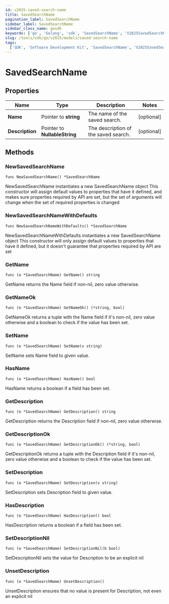```yaml
---
id: v2025-saved-search-name
title: SavedSearchName
pagination_label: SavedSearchName
sidebar_label: SavedSearchName
sidebar_class_name: gosdk
keywords: ['go', 'Golang', 'sdk', 'SavedSearchName', 'V2025SavedSearchName']
slug: /tools/sdk/go/v2025/models/saved-search-name
tags:
  ['SDK', 'Software Development Kit', 'SavedSearchName', 'V2025SavedSearchName']
---
```


# SavedSearchName

## Properties

| Name | Type | Description | Notes |
| --- | --- | --- | --- |
| **Name** | Pointer to **string** | The name of the saved search. | [optional] |
| **Description** | Pointer to **NullableString** | The description of the saved search. | [optional] |

## Methods

### NewSavedSearchName

`func NewSavedSearchName() *SavedSearchName`

NewSavedSearchName instantiates a new SavedSearchName object This constructor will assign default values to properties that have it defined, and makes sure properties required by API are set, but the set of arguments will change when the set of required properties is changed

### NewSavedSearchNameWithDefaults

`func NewSavedSearchNameWithDefaults() *SavedSearchName`

NewSavedSearchNameWithDefaults instantiates a new SavedSearchName object This constructor will only assign default values to properties that have it defined, but it doesn't guarantee that properties required by API are set

### GetName

`func (o *SavedSearchName) GetName() string`

GetName returns the Name field if non-nil, zero value otherwise.

### GetNameOk

`func (o *SavedSearchName) GetNameOk() (*string, bool)`

GetNameOk returns a tuple with the Name field if it's non-nil, zero value otherwise and a boolean to check if the value has been set.

### SetName

`func (o *SavedSearchName) SetName(v string)`

SetName sets Name field to given value.

### HasName

`func (o *SavedSearchName) HasName() bool`

HasName returns a boolean if a field has been set.

### GetDescription

`func (o *SavedSearchName) GetDescription() string`

GetDescription returns the Description field if non-nil, zero value otherwise.

### GetDescriptionOk

`func (o *SavedSearchName) GetDescriptionOk() (*string, bool)`

GetDescriptionOk returns a tuple with the Description field if it's non-nil, zero value otherwise and a boolean to check if the value has been set.

### SetDescription

`func (o *SavedSearchName) SetDescription(v string)`

SetDescription sets Description field to given value.

### HasDescription

`func (o *SavedSearchName) HasDescription() bool`

HasDescription returns a boolean if a field has been set.

### SetDescriptionNil

`func (o *SavedSearchName) SetDescriptionNil(b bool)`

SetDescriptionNil sets the value for Description to be an explicit nil

### UnsetDescription

`func (o *SavedSearchName) UnsetDescription()`

UnsetDescription ensures that no value is present for Description, not even an explicit nil
